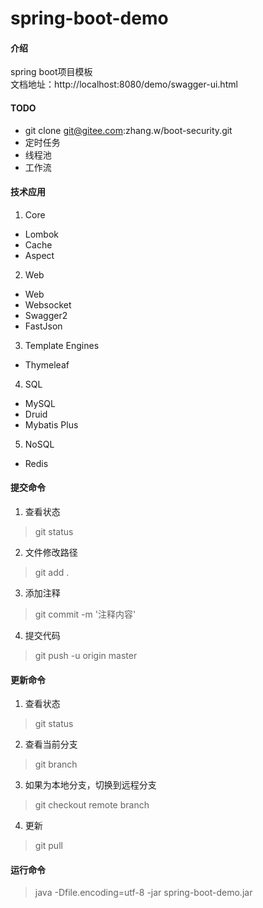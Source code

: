 # spring-boot-demo

#### 介绍
spring boot项目模板<br>
文档地址：http://localhost:8080/demo/swagger-ui.html

#### TODO
* git clone git@gitee.com:zhang.w/boot-security.git
* 定时任务
* 线程池
* 工作流

#### 技术应用
1. Core
* Lombok
* Cache
* Aspect
2. Web
* Web
* Websocket
* Swagger2
* FastJson
3. Template Engines
* Thymeleaf
4. SQL
* MySQL
* Druid
* Mybatis Plus
5. NoSQL
* Redis

#### 提交命令
1. 查看状态
>git status
2. 文件修改路径
>git add .
3. 添加注释
>git commit -m '注释内容'
4. 提交代码
>git push -u origin master

#### 更新命令
1. 查看状态
>git status
2. 查看当前分支
>git branch
3. 如果为本地分支，切换到远程分支
>git checkout remote branch
4. 更新
>git pull

#### 运行命令
>java -Dfile.encoding=utf-8 -jar spring-boot-demo.jar
